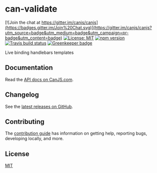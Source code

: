 # can-validate

[![Join the chat at https://gitter.im/canjs/canjs](https://badges.gitter.im/Join%20Chat.svg)](https://gitter.im/canjs/canjs?utm_source=badge&utm_medium=badge&utm_campaign=pr-badge&utm_content=badge)
[![License: MIT](https://img.shields.io/badge/License-MIT-blue.svg)](https://github.com/canjs/can-validate/blob/master/${license})
[![npm version](https://badge.fury.io/js/can-validate.svg)](https://www.npmjs.com/package/can-validate)
[![Travis build status](https://travis-ci.org/canjs/can-validate.svg?branch=master)](https://travis-ci.org/canjs/can-validate)
[![Greenkeeper badge](https://badges.greenkeeper.io/canjs/can-validate.svg)](https://greenkeeper.io/)

Live binding handlebars templates

## Documentation

Read the [API docs on CanJS.com](https://canjs.com/doc/can-validate.html).

## Changelog

See the [latest releases on GitHub](https://github.com/canjs/can-validate/releases).

## Contributing

The [contribution guide](https://github.com/canjs/can-validate/blob/master/CONTRIBUTING.md) has information on getting help, reporting bugs, developing locally, and more.

## License

[MIT](https://github.com/canjs/can-validate/blob/master/LICENSE.md)

